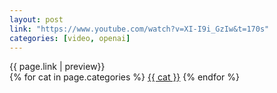```yaml
---
layout: post
link: "https://www.youtube.com/watch?v=XI-I9i_GzIw&t=170s"
categories: [video, openai]
---
```

{{ page.link | preview}} <br>
{% for cat in page.categories %}
<a href="#">{{ cat }}</a>
{% endfor %}
